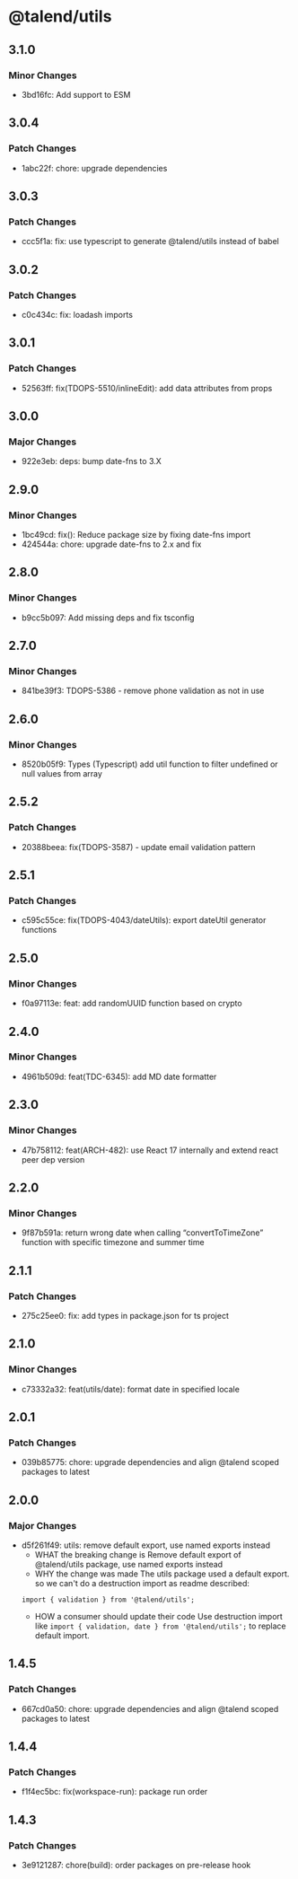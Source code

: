 # @talend/utils

## 3.1.0

### Minor Changes

- 3bd16fc: Add support to ESM

## 3.0.4

### Patch Changes

- 1abc22f: chore: upgrade dependencies

## 3.0.3

### Patch Changes

- ccc5f1a: fix: use typescript to generate @talend/utils instead of babel

## 3.0.2

### Patch Changes

- c0c434c: fix: loadash imports

## 3.0.1

### Patch Changes

- 52563ff: fix(TDOPS-5510/inlineEdit): add data attributes from props

## 3.0.0

### Major Changes

- 922e3eb: deps: bump date-fns to 3.X

## 2.9.0

### Minor Changes

- 1bc49cd: fix(): Reduce package size by fixing date-fns import
- 424544a: chore: upgrade date-fns to 2.x and fix

## 2.8.0

### Minor Changes

- b9cc5b097: Add missing deps and fix tsconfig

## 2.7.0

### Minor Changes

- 841be39f3: TDOPS-5386 - remove phone validation as not in use

## 2.6.0

### Minor Changes

- 8520b05f9: Types (Typescript) add util function to filter undefined or null values from array

## 2.5.2

### Patch Changes

- 20388beea: fix(TDOPS-3587) - update email validation pattern

## 2.5.1

### Patch Changes

- c595c55ce: fix(TDOPS-4043/dateUtils): export dateUtil generator functions

## 2.5.0

### Minor Changes

- f0a97113e: feat: add randomUUID function based on crypto

## 2.4.0

### Minor Changes

- 4961b509d: feat(TDC-6345): add MD date formatter

## 2.3.0

### Minor Changes

- 47b758112: feat(ARCH-482): use React 17 internally and extend react peer dep version

## 2.2.0

### Minor Changes

- 9f87b591a: return wrong date when calling “convertToTimeZone” function with specific timezone and summer time

## 2.1.1

### Patch Changes

- 275c25ee0: fix: add types in package.json for ts project

## 2.1.0

### Minor Changes

- c73332a32: feat(utils/date): format date in specified locale

## 2.0.1

### Patch Changes

- 039b85775: chore: upgrade dependencies and align @talend scoped packages to latest

## 2.0.0

### Major Changes

- d5f261f49: utils: remove default export, use named exports instead
  - WHAT the breaking change is
    Remove default export of @talend/utils package, use named exports instead
  - WHY the change was made
    The utils package used a default export. so we can't do a destruction import as readme described:
  ```
  import { validation } from '@talend/utils';
  ```
  - HOW a consumer should update their code
    Use destruction import like `import { validation, date } from '@talend/utils';` to replace default import.

## 1.4.5

### Patch Changes

- 667cd0a50: chore: upgrade dependencies and align @talend scoped packages to latest

## 1.4.4

### Patch Changes

- f1f4ec5bc: fix(workspace-run): package run order

## 1.4.3

### Patch Changes

- 3e9121287: chore(build): order packages on pre-release hook
